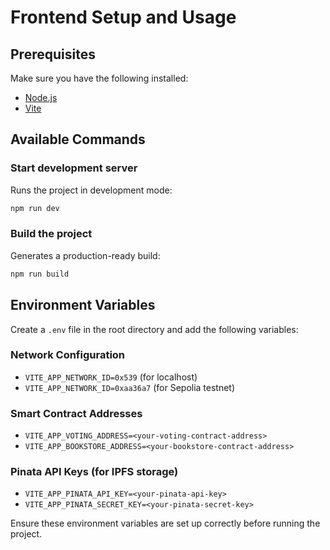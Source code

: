 # Frontend Setup and Usage

## Prerequisites

Make sure you have the following installed:

- [Node.js](https://nodejs.org/)
- [Vite](https://vitejs.dev/)

## Available Commands

### Start development server

Runs the project in development mode:

```sh
npm run dev
```

### Build the project

Generates a production-ready build:

```sh
npm run build
```

## Environment Variables

Create a `.env` file in the root directory and add the following variables:

### Network Configuration

- `VITE_APP_NETWORK_ID=0x539` (for localhost)
- `VITE_APP_NETWORK_ID=0xaa36a7` (for Sepolia testnet)

### Smart Contract Addresses

- `VITE_APP_VOTING_ADDRESS=<your-voting-contract-address>`
- `VITE_APP_BOOKSTORE_ADDRESS=<your-bookstore-contract-address>`

### Pinata API Keys (for IPFS storage)

- `VITE_APP_PINATA_API_KEY=<your-pinata-api-key>`
- `VITE_APP_PINATA_SECRET_KEY=<your-pinata-secret-key>`

Ensure these environment variables are set up correctly before running the project.
